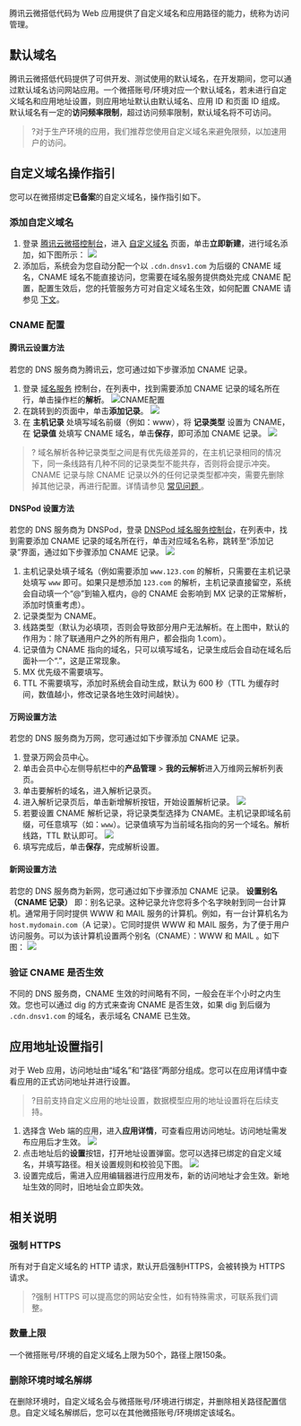 腾讯云微搭低代码为 Web 应用提供了自定义域名和应用路径的能力，统称为访问管理。

## 默认域名
腾讯云微搭低代码提供了可供开发、测试使用的默认域名，在开发期间，您可以通过默认域名访问网站应用。一个微搭账号/环境对应一个默认域名，若未进行自定义域名和应用地址设置，则应用地址默认由默认域名、应用 ID 和页面 ID 组成。
默认域名有一定的**访问频率限制**，超过访问频率限制，默认域名将不可访问。

>?对于生产环境的应用，我们推荐您使用自定义域名来避免限频，以加速用户的访问。


## 自定义域名操作指引
您可以在微搭绑定**已备案**的自定义域名，操作指引如下。
### 添加自定义域名

1. 登录 [腾讯云微搭控制台](https://console.cloud.tencent.com/lowcode)，进入 [自定义域名](https://console.cloud.tencent.com/lowcode/custom/index) 页面，单击**立即新建**，进行域名添加，如下图所示：
   ![](https://qcloudimg.tencent-cloud.cn/raw/45341a0db54446e0676b1e5d25b41865.png)
2. 添加后，系统会为您自动分配一个以 `.cdn.dnsv1.com` 为后缀的 CNAME 域名，CNAME 域名不能直接访问，您需要在域名服务提供商处完成 CNAME 配置，配置生效后，您的托管服务方可对自定义域名生效，如何配置 CNAME 请参见 [下文](#cname)。

[](id:cname)
### CNAME 配置

#### 腾讯云设置方法

若您的 DNS 服务商为腾讯云，您可通过如下步骤添加 CNAME 记录。

1. 登录 [域名服务](https://console.cloud.tencent.com/domain) 控制台，在列表中，找到需要添加 CNAME 记录的域名所在行，单击操作栏的**解析**。
   ![CNAME配置](https://main.qcloudimg.com/raw/12eba66e1d073aade459318d6e9c53ef.png)
2. 在跳转到的页面中，单击**添加记录**。
   ![](https://main.qcloudimg.com/raw/88a0cda619aeaf1a88120ad5294250fa.png)
3. 在 **主机记录** 处填写域名前缀（例如：www），将 **记录类型** 设置为 CNAME，在 **记录值** 处填写 CNAME 域名，单击**保存**，即可添加 CNAME 记录。
   ![](https://main.qcloudimg.com/raw/24ee35e7bba9d181abbdaf65fe7fc3cb.png)
>? 域名解析各种记录类型之间是有优先级差异的，在主机记录相同的情况下，同一条线路有几种不同的记录类型不能共存，否则将会提示冲突。CNAME 记录与除 CNAME 记录以外的任何记录类型都冲突，需要先删除掉其他记录，再进行配置。详情请参见 [常见问题 ](https://cloud.tencent.com/document/product/302/3468#.E4.B8.BA.E4.BB.80.E4.B9.88.E6.B7.BB.E5.8A.A0.E8.A7.A3.E6.9E.90.E8.AE.B0.E5.BD.95.E7.9A.84.E6.97.B6.E5.80.99.E6.8F.90.E7.A4.BA-.26quot.3B.E8.AE.B0.E5.BD.95.E6.9C.89.E5.86.B2.E7.AA.81.26quot.3B-.EF.BC.9F)。

#### DNSPod 设置方法

若您的 DNS 服务商为 DNSPod，登录 [DNSPod 域名服务控制台](https://console.dnspod.cn/dns/list)，在列表中，找到需要添加 CNAME 记录的域名所在行，单击对应域名名称，跳转至“添加记录”界面，通过如下步骤添加 CNAME 记录。
![](https://main.qcloudimg.com/raw/c5e256fcc42261105b674151aa6561a3.png)

1. 主机记录处填子域名（例如需要添加 `www.123.com` 的解析，只需要在主机记录处填写 `www` 即可。如果只是想添加 `123.com` 的解析，主机记录直接留空，系统会自动填一个“@”到输入框内，@的 CNAME 会影响到 MX 记录的正常解析，添加时慎重考虑）。
2. 记录类型为 CNAME。
3. 线路类型（默认为必填项，否则会导致部分用户无法解析。在上图中，默认的作用为：除了联通用户之外的所有用户，都会指向 1.com）。
4. 记录值为 CNAME 指向的域名，只可以填写域名，记录生成后会自动在域名后面补一个“.”，这是正常现象。
5. MX 优先级不需要填写。
6. TTL 不需要填写，添加时系统会自动生成，默认为 600 秒（TTL 为缓存时间，数值越小，修改记录各地生效时间越快）。

#### 万网设置方法

若您的 DNS 服务商为万网，您可通过如下步骤添加 CNAME 记录。

1. 登录万网会员中心。
2. 单击会员中心左侧导航栏中的**产品管理** > **我的云解析**进入万维网云解析列表页。
3. 单击要解析的域名，进入解析记录页。
4. 进入解析记录页后，单击新增解析按钮，开始设置解析记录。
   ![](https://main.qcloudimg.com/raw/54825b2a66e6752cd451d79d72929833.png)
5. 若要设置 CNAME 解析记录，将记录类型选择为 CNAME。主机记录即域名前缀，可任意填写（如：`www`）。记录值填写为当前域名指向的另一个域名。解析线路，TTL 默认即可。
   ![](https://main.qcloudimg.com/raw/b321d20332ca1b93eb78376cac43683b.png)
6. 填写完成后，单击**保存**，完成解析设置。

#### 新网设置方法

若您的 DNS 服务商为新网，您可通过如下步骤添加 CNAME 记录。
**设置别名（CNAME 记录）**
即：别名记录。这种记录允许您将多个名字映射到同一台计算机。通常用于同时提供 WWW 和 MAIL 服务的计算机。例如，有一台计算机名为`host.mydomain.com`（A 记录）。它同时提供 WWW 和 MAIL 服务，为了便于用户访问服务。可以为该计算机设置两个别名（CNAME）：WWW 和 MAIL 。如下图：
![](https://main.qcloudimg.com/raw/2e93d51c7fe8502670475d71bbfb20cb.png)

### 验证 CNAME 是否生效

不同的 DNS 服务商，CNAME 生效的时间略有不同，一般会在半个小时之内生效。您也可以通过 dig 的方式来查询 CNAME 是否生效，如果 dig 到后缀为 `.cdn.dnsv1.com` 的域名，表示域名 CNAME 已生效。


## 应用地址设置指引
对于 Web 应用，访问地址由“域名”和“路径”两部分组成。您可以在应用详情中查看应用的正式访问地址并进行设置。
>?目前支持自定义应用的地址设置，数据模型应用的地址设置将在后续支持。
1. 选择含 Web 端的应用，进入**应用详情**，可查看应用访问地址。访问地址需发布应用后才生效。
![](https://qcloudimg.tencent-cloud.cn/raw/dd627904d5dbc763d8f2def61ec6b8e6.png)
2. 点击地址后的**设置**按钮，打开地址设置弹窗。您可以选择已绑定的自定义域名，并填写路径。相关设置规则和校验见下图。
![](https://qcloudimg.tencent-cloud.cn/raw/4c468ff1f9b7bc3ddf15c2d473a005cd.png)
3. 设置完成后，需进入应用编辑器进行应用发布，新的访问地址才会生效。新地址生效的同时，旧地址会立即失效。

## 相关说明
### 强制 HTTPS

所有对于自定义域名的 HTTP 请求，默认开启强制HTTPS，会被转换为 HTTPS 请求。

>?强制 HTTPS 可以提高您的网站安全性，如有特殊需求，可联系我们调整。

### 数量上限
一个微搭账号/环境的自定义域名上限为50个，路径上限150条。

### 删除环境时域名解绑
在删除环境时，自定义域名会与微搭账号/环境进行绑定，并删除相关路径配置信息。自定义域名解绑后，您可以在其他微搭账号/环境绑定该域名。
